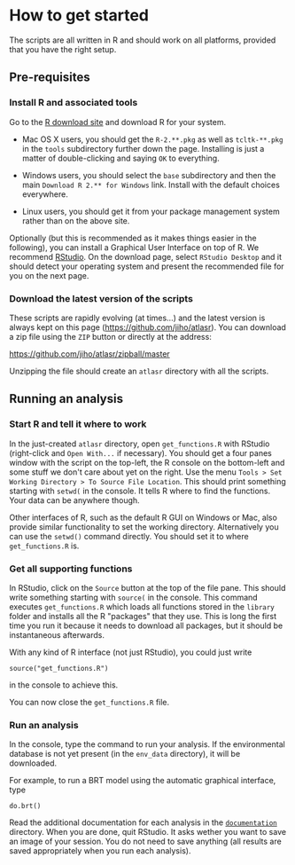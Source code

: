 
# How to get started

The scripts are all written in R and should work on all platforms, provided that you have the right setup.


## Pre-requisites

### Install R and associated tools

Go to the [R download site](http://cran.at.r-project.org/) and download R for your system.

*	Mac OS X users, you should get the `R-2.**.pkg` as well as `tcltk-**.pkg` in the `tools` subdirectory further down the page. Installing is just a matter of double-clicking and saying `OK` to everything.

*	Windows users, you should select the `base` subdirectory and then the main `Download R 2.** for Windows` link. Install with the default choices  everywhere.

*   Linux users, you should get it from your package management system rather than on the above site.

Optionally (but this is recommended as it makes things easier in the following), you can install a Graphical User Interface on top of R. We recommend [RStudio](http://rstudio.org/). On the download page, select `RStudio Desktop` and it should detect your operating system and present the recommended file for you on the next page.


### Download the latest version of the scripts

These scripts are rapidly evolving (at times...) and the latest version is always kept on this page (https://github.com/jiho/atlasr). You can download a zip file using the `ZIP` button or directly at the address:

https://github.com/jiho/atlasr/zipball/master

Unzipping the file should create an `atlasr` directory with all the scripts.


## Running an analysis

### Start R and tell it where to work

In the just-created `atlasr` directory, open `get_functions.R` with RStudio (right-click and `Open With...` if necessary). You should get a four panes window with the script on the top-left, the R console on the bottom-left and some stuff we don't care about yet on the right. Use the menu `Tools > Set Working Directory > To Source File Location`. This should print something starting with `setwd(` in the console. It tells R where to find the functions. Your data can be anywhere though.

Other interfaces of R, such as the default R GUI on Windows or Mac, also provide similar functionality to set the working directory. Alternatively you can use the `setwd()` command directly. You should set it to where `get_functions.R` is.


### Get all supporting functions

In RStudio, click on the `Source` button at the top of the file pane. This should write something starting with `source(` in the console. This command executes `get_functions.R` which loads all functions stored in the `library` folder and installs all the R "packages" that they use. This is long the first time you run it because it needs to download all packages, but it should be instantaneous afterwards.

With any kind of R interface (not just RStudio), you could just write

	source("get_functions.R")

in the console to achieve this.

You can now close the `get_functions.R` file.


### Run an analysis

In the console, type the command to run your analysis. If the environmental database is not yet present (in the `env_data` directory), it will be downloaded.

For example, to run a BRT model using the automatic graphical interface, type

	do.brt()

Read the additional documentation for each analysis in the [`documentation`](https://github.com/jiho/atlasr/tree/master/documentation) directory. When you are done, quit RStudio. It asks wether you want to save an image of your session. You do not need to save anything (all results are saved appropriately when you run each analysis).
